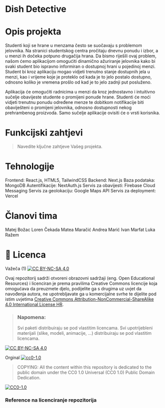 # Dish Detective

# Opis projekta
Studenti koji se hrane u menzama često se suočavaju s problemom jelovnika. Na stranici studentskog
centra pročitaju dnevnu ponudu i izbor, a u menzi ih dočeka potpuno drugačija hrana. Da bismo riješili
ovaj problem, našom ćemo aplikacijom omogućiti dinamično ažuriranje jelovnika kako
bi svaki student bio ispravno informiran o dostupnoj hrani u pojedinoj menzi. Student bi kroz aplikaciju
mogao vidjeti trenutno stanje dostupnih jela u menzi, kao i vrijeme koje je proteklo od kada je to jelo
postalo dostupno, odnosno koliko je vremena prošlo od kad je to jelo zadnji put posluženo.

Aplikacija će omogućiti radnicima u menzi da kroz jednostavno i intuitivno sučelje obavijeste studente o
promijeni ponude hrane. Studenti će moći vidjeti trenutnu ponudu određene menze te dobitkom
notifikacije biti obaviješteni o promijeni jelovnika, odnosno dostupnosti nekog prehrambenog proizvoda.
Samo sučelje aplikacije ovisiti će o vrsti korisnika.

# Funkcijski zahtjevi
> Navedite ključne zahtjeve Vašeg projekta.


# Tehnologije
Frontend: React.js, HTML5, TailwindCSS
Backend: Next.js
Baza podataka: MongoDB
Autentifikacije: NextAuth.js
Servis za obavijesti: Firebase Cloud Messaging
Servis za geolokaciju: Google Maps API
Servis za deployment: Vercel
  
# Članovi tima
Matej Božac
Loren Čekada
Matea Maračić
Andrea Marić
Ivan Marfat
Luka Ražem

# 📝 Licenca
Važeča (1)
[![CC BY-NC-SA 4.0][cc-by-nc-sa-shield]][cc-by-nc-sa]

Ovaj repozitorij sadrži otvoreni obrazovni sadržaji (eng. Open Educational Resources)  i licenciran je prema pravilima Creative Commons licencije koja omogućava da preuzmete djelo, podijelite ga s drugima uz 
uvjet da navođenja autora, ne upotrebljavate ga u komercijalne svrhe te dijelite pod istim uvjetima [Creative Commons Attribution-NonCommercial-ShareAlike 4.0 International License HR][cc-by-nc-sa].
>
> ### Napomena:
>
> Svi paketi distribuiraju se pod vlastitim licencama.
> Svi upotrijebleni materijali  (slike, modeli, animacije, ...) distribuiraju se pod vlastitim licencama.

[![CC BY-NC-SA 4.0][cc-by-nc-sa-image]][cc-by-nc-sa]

[cc-by-nc-sa]: https://creativecommons.org/licenses/by-nc/4.0/deed.hr 
[cc-by-nc-sa-image]: https://licensebuttons.net/l/by-nc-sa/4.0/88x31.png
[cc-by-nc-sa-shield]: https://img.shields.io/badge/License-CC%20BY--NC--SA%204.0-lightgrey.svg

Orginal [![cc0-1.0][cc0-1.0-shield]][cc0-1.0]
>
>COPYING: All the content within this repository is dedicated to the public domain under the CC0 1.0 Universal (CC0 1.0) Public Domain Dedication.
>
[![CC0-1.0][cc0-1.0-image]][cc0-1.0]

[cc0-1.0]: https://creativecommons.org/licenses/by/1.0/deed.en
[cc0-1.0-image]: https://licensebuttons.net/l/by/1.0/88x31.png
[cc0-1.0-shield]: https://img.shields.io/badge/License-CC0--1.0-lightgrey.svg

### Reference na licenciranje repozitorija
